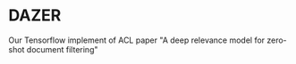 # DAZER
Our Tensorflow implement of ACL paper "A deep relevance model for zero-shot document filtering"
